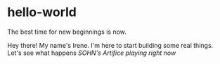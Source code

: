 # hello-world
The best time for new beginnings is now.

Hey there! My name's Irene. I'm here to start building some real things.
Let's see what happens *SOHN's Artifice playing right now*
